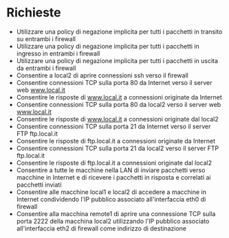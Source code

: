 # Richieste

- Utilizzare una policy di negazione implicita per tutti i pacchetti in transito su entrambi i firewall
- Utilizzare una policy di negazione implicita per tutti i pacchetti in ingresso in entrambi i firewall
- Utilizzare una policy di negazione implicita per tutti i pacchetti in uscita da entrambi i firewall
- Consentire a local2 di aprire connessioni ssh verso il firewall
- Consentire connessioni TCP sulla porta 80 da Internet verso il server web www.local.it
- Consentire le risposte di www.local.it a connessioni originate da Internet
- Consentire connessioni TCP sulla porta 80 da local2 verso il server web www.local.it
- Consentire le risposte di www.local.it a connessioni originate dal local2
- Consentire connessioni TCP sulla porta 21 da Internet verso il server FTP ftp.local.it
- Consentire le risposte di ftp.local.it a connessioni originate da Internet
- Consentire connessioni TCP sulla porta 21 da local2 verso il server FTP ftp.local.it
- Consentire le risposte di ftp.local.it a connessioni originate dal local2
- Consentire a tutte le macchine nella LAN di inviare pacchetti verso macchine in Internet e di ricevere i pacchetti in risposta e correlati ai pacchetti inviati
- Consentire alle macchine local1 e local2 di accedere a macchine in Internet condividendo  l'IP pubblico associato all'interfaccia eth0 di firewall
- Consentire alla macchina remote1 di aprire una connessione TCP sulla porta 2222 della  macchina local2 utilizzando l'IP pubblico associato all'interfaccia eth2 di firewall come indirizzo di destinazione

